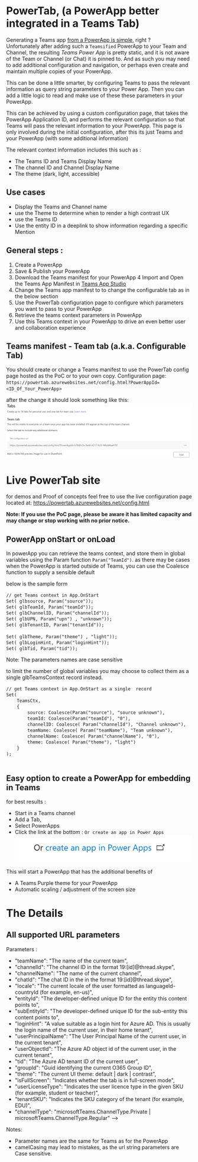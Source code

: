 # PowerTab, (a PowerApp better integrated in a Teams Tab)

Generating a Teams app [from a PowerApp is simple](https://docs.microsoft.com/en-us/powerapps/maker/canvas-apps/embed-teams-app), right ?  
Unfortunately after adding such a `Teamsified` PowerApp to your Team and Channel, the resulting _Teams Power App_ is pretty static, and it is not aware of the Team or Channel (or Chat) it is pinned to.
And as such you may need to add additional configuration and navigation, or perhaps even create and maintain multiple copies of your PowerApp.

This can be done a little smarter, by configuring Teams to pass the relevant information as query string parameters to your Power App.
Then you can add a little logic to  read and make use of these these parameters in your PowerApp.


This can be achieved by using a custom configuration page, that takes the PowerApp Application ID, and performs the relevant configuration so that Teams will pass the relevant information to your PowerApp.
This page is only involved during the initial configuration, after this its just Teams and your PowerApp (with some additional information)   

The relevant context information includes this such as : 
* The Teams ID and Teams Display Name 
* The channel ID and Channel Display Name
* The theme (dark, light, accessible) 

## Use cases 

- Display the Teams and Channel name
- use the Theme to determine when to render a high contrast UX  
- use the Teams ID 
- Use the entity ID in a deeplink to show information regarding a specific  Mention 


## General steps :
1. Create a PowerApp
2. Save & Publish your PowerApp 
3. Download the Teams manifest for your PowerApp 
4  Import and Open the Teams App Manifest in [Teams App Studio](https://docs.microsoft.com/en-us/microsoftteams/platform/concepts/build-and-test/app-studio-overview#manifest-editor) 
3. Change the Teams app manifest to to change the configurable tab as in the below section
4. Use the PowerTab configuration page to configure which parameters you want to pass to your PowerApp
5. Retrieve the teams context parameters in PowerApp 
6. Use this Teams context in your PowerApp to drive an even better user and collaboration experience      

## Teams manifest - Team tab (a.k.a. Configurable Tab) 

You should create or change a Teams manifest to use the PowerTab config page hosted as the PoC or to your own copy.
Configuration page: `https://powertab.azurewebsites.net/config.html?PowerAppId=<ID_Of_Your_PowerApp>`

after the change it should look something like this:  
![manifest editor showing Tab configuration](img/configured_teams_tab.png)

# Live PowerTab site 
for demos and Proof of concepts feel free to use the live configuration page located at:
https://powertab.azurewebsites.net/config.html

**Note: If you use the PoC page, please be aware it has limited capacity and may change or stop working with no prior notice.**
## PowerApp onStart or onLoad

In powerApp you can retrieve the teams context, and store them in global variables  using the Param function `Param("TeamId")`.
as there may be cases when the PowerApp is started outside of Teams, you can use the Coalesce function to supply a sensible default  

below is the sample form

``` PowerApp 
// get Teams context in App.OnStart
Set( glbsource, Param("source"));
Set( glbTeamId, Param("teamId"));
Set( glbChannelID, Param("channelId"));
Set( glbUPN, Param("upn") , "unknown"));
Set( glbTenantID, Param("tenantId"));

Set( glbTheme, Param("theme") , "light"));
Set( glbLoginHint, Param("loginHint"));
Set( glbTid, Param("tid"));

```
Note: The parameters names are case sensitive 

to limit the number of global variables you may choose to collect them as a single glbTeamsContext record instead. 
``` PowerApp 
// get Teams context in App.OnStart as a single  record 
Set(
    TeamsCtx,
    {
        source: Coalesce(Param("source"), "source unknown"),
        teamId: Coalesce(Param("teamId"), "0"),
        channelID: Coalesce( Param("channelId"), "Channel unknown"),
        teamName: Coalesce( Param("teamName"), "Team unknown"),
        channelName: Coalesce( Param("channelName"), "0"),
        theme: Coalesce( Param("theme"), "light")
    }
); 


```

## Easy option to create a PowerApp for embedding in Teams 

for best results : 
- Start in a Teams channel
- Add a Tab,
- Select PowerApps 
- Click the link at the bottom : `Or create an app in Power Apps` 
![image of link in Teams to create PowerApp ](./img/create_in_PowerApps.png)

This will start a PowerApp that has the additional benefits of 
- A Teams Purple theme for your PowerApp 
- Automatic scaling / adjustment of the screen size

# The Details 
## All supported URL parameters 

Parameters :
 - "teamName": "The name of the current team",
 - "channelId": "The channel ID in the format 19:[id]@thread.skype",
 - "channelName": "The name of the current channel",
 - "chatId": "The chat ID in the in the format 19:[id]@thread.skype",
 - "locale": "The current locale of the user formatted as languageId-countryId (for example, en-us)",
 - "entityId": "The developer-defined unique ID for the entity this content points to",
 - "subEntityId": "The developer-defined unique ID for the sub-entity this content points to",
 - "loginHint": "A value suitable as a login hint for Azure AD. This is usually the login name of the current user, in their home tenant",
 - "userPrincipalName": "The User Principal Name of the current user, in the current tenant",
 - "userObjectId": "The Azure AD object id of the current user, in the current tenant",
 - "tid": "The Azure AD tenant ID of the current user",
 - "groupId": "Guid identifying the current O365 Group ID",
 - "theme": "The current UI theme: default | dark | contrast",
 - "isFullScreen": "Indicates whether the tab is in full-screen mode",
 - "userLicenseType": "Indicates the user licence type in the given SKU (for example, student or teacher)",
 - "tenantSKU": "Indicates the SKU category of the tenant (for example, EDU)",
 - "channelType": "microsoftTeams.ChannelType.Private | microsoftTeams.ChannelType.Regular" -->

Notes:  
- Parameter names are the same for Teams as for the PowerApp
- camelCasing may lead to mistakes, as the url string parameters are Case sensitive.



